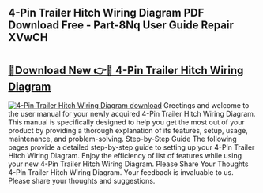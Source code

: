 ## 4-Pin Trailer Hitch Wiring Diagram PDF Download Free - Part-8Nq User Guide Repair XVwCH

# <h2><a href="http://dfokn0z.blite.top/?on=4-Pin+Trailer+Hitch+Wiring+Diagram">🔗Download New 👉🔴 4-Pin Trailer Hitch Wiring Diagram</a></h2>

[![4-Pin Trailer Hitch Wiring Diagram download](https://i.imgur.com/lujVjoI.png)](http://dfokn0z.blite.top/?on=4-Pin+Trailer+Hitch+Wiring+Diagram)
Greetings and welcome to the user manual for your newly acquired 4-Pin Trailer Hitch Wiring Diagram. This manual is specifically designed to help you get the most out of your product by providing a thorough explanation of its features, setup, usage, maintenance, and problem-solving. Step-by-Step Guide The following pages provide a detailed step-by-step guide to setting up your 4-Pin Trailer Hitch Wiring Diagram. Enjoy the efficiency of list of features while using your new 4-Pin Trailer Hitch Wiring Diagram. Please Share Your Thoughts 4-Pin Trailer Hitch Wiring Diagram. Your feedback is invaluable to us. Please share your thoughts and suggestions.
